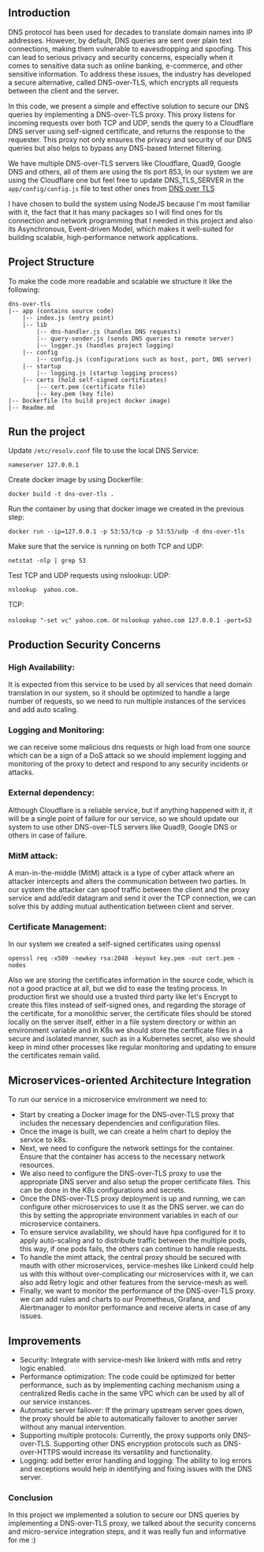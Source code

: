 ## Introduction
DNS protocol has been used for decades to translate domain names into IP addresses. However, by default, DNS queries are sent over plain text connections, making them vulnerable to eavesdropping and spoofing. This can lead to serious privacy and security concerns, especially when it comes to sensitive data such as online banking, e-commerce, and other sensitive information. To address these issues, the industry has developed a secure alternative, called DNS-over-TLS, which encrypts all requests between the client and the server.

In this code, we present a simple and effective solution to secure our DNS queries by implementing a DNS-over-TLS proxy. This proxy listens for incoming requests over both TCP and UDP, sends the query to a Cloudflare DNS server using self-signed certificate, and returns the response to the requester. This proxy not only ensures the privacy and security of our DNS queries but also helps to bypass any DNS-based Internet filtering.

We have multiple DNS-over-TLS servers like Cloudflare, Quad9, Google DNS and others, all of them are using the tls port 853, In our system we are using the Cloudflare one but feel free to update DNS_TLS_SERVER in the `app/config/config.js` file to test other ones from [DNS over TLS](
https://dnsprivacy.org/public_resolvers/)

I have chosen to build the system using NodeJS because I'm most familiar with it, the fact that it has many packages so I will find ones for tls connection and network programming that I needed in this project and also its Asynchronous, Event-driven Model,  which makes it well-suited for building scalable, high-performance network applications.

## Project Structure

To make the code more readable and scalable we structure it like the following:
```
dns-over-tls
|-- app (contains source code)
    |-- index.js (entry point)
    |-- lib
        |-- dns-handler.js (handles DNS requests)
        |-- query-sender.js (sends DNS queries to remote server)
        |-- logger.js (handles project logging)
    |-- config
        |-- config.js (configurations such as host, port, DNS server)
    |-- startup
        |-- logging.js (startup logging process)
    |-- certs (hold self-signed certificates)
        |-- cert.pem (certificate file)
        |-- key.pem (key file)
|-- Dockerfile (to build project docker image)
|-- Readme.md
```

## Run the project

Update `/etc/resolv.conf` file to use the local DNS Service:

`nameserver 127.0.0.1`

Create docker image by using Dockerfile:

`docker build -t dns-over-tls .`

Run the container by using that docker image we created in the previous step:

`docker run --ip=127.0.0.1 -p 53:53/tcp -p 53:53/udp -d dns-over-tls`

Make sure that the service is running on both TCP and UDP:

`netstat -nlp | grep 53`

Test TCP and UDP requests using nslookup:
UDP: 

`nslookup  yahoo.com.`

TCP: 

`nslookup "-set vc" yahoo.com.` or `nslookup yahoo.com 127.0.0.1 -port=53`


## Production Security Concerns

### High Availability: 
It is expected from this service to be used by all services that need domain translation in our system, so it should be optimized to handle a large number of requests, so we need to run multiple instances of the services and add auto scaling.

### Logging and Monitoring:
we can receive some malicious dns requests or high load from one source which can be a sign of a DoS attack so we should implement logging and monitoring of the proxy to detect and respond to any security incidents or attacks.

### External dependency: 
Although Cloudflare is a reliable service, but if anything happened with it, it will be a single point of failure for our service, so we should update our system to use other DNS-over-TLS servers like Quad9, Google DNS
or others in case of failure.


### MitM attack:
A man-in-the-middle (MitM) attack is a type of cyber attack where an attacker intercepts and alters the communication between two parties. In our system the attacker can spoof traffic between the client and the proxy service and add/edit datagram and send it over the TCP connection, we can solve this by adding mutual authentication between client and server.

### Certificate Management: 

In our system we created a self-signed certificates using openssl

`openssl req -x509 -newkey rsa:2048 -keyout key.pem -out cert.pem -nodes`

Also we are storing the certificates information in the source code, which is not a good practice at all, but we did to ease the testing process.
In production first we should use a trusted third party like let's Encrypt to create this files instead of self-signed ones, and regarding the storage of the certificate, for a monolithic server, the certificate files should be stored locally on the server itself, either in a file system directory or within an environment variable and in K8s we should store the certificate files in a secure and isolated manner, such as in a Kubernetes secret, also we should keep in mind other processes like regular monitoring and updating to ensure the certificates remain valid.

## Microservices-oriented Architecture Integration

To run our service in a microservice environment we need to:
- Start by creating a Docker image for the DNS-over-TLS proxy that includes the necessary dependencies and configuration files.
- Once the image is built, we can create a helm chart to deploy the service to k8s.
- Next, we need to configure the network settings for the container. Ensure that the container has access to the necessary network resources.
- We also need to configure the DNS-over-TLS proxy to use the appropriate DNS server and also setup the proper certificate files. This can be done in the K8s configurations and secrets.
- Once the DNS-over-TLS proxy deployment is up and running, we can configure other microservices to use it as the DNS server. we can do this by setting the appropriate environment variables in each of our microservice containers.
- To ensure service availability, we should have hpa configured for it to apply auto-scaling and to distribute traffic between the multiple pods, this way, if one pods fails, the others can continue to handle requests.
- To handle the mimt attack, the central proxy should be secured with mauth with other microservices, service-meshes like Linkerd could help us with this without over-complicating our microservices with it, we can also add Retry logic and other features from the service-mesh as well.
- Finally, we want to monitor the performance of the DNS-over-TLS proxy. we can add rules and charts to our Prometheus, Grafana, and Alertmanager to monitor performance and receive alerts in case of any issues.


## Improvements

- Security: Integrate with service-mesh like linkerd with mtls and retry logic enabled.
- Performance optimization: The code could be optimized for better performance, such as by implementing caching mechanism using a centralized Redis cache in the same VPC which can be used by all of our service instances.
- Automatic server failover: If the primary upstream server goes down, the proxy should be able to automatically failover to another server without any manual intervention.
- Supporting multiple protocols: Currently, the proxy supports only DNS-over-TLS. Supporting other DNS encryption protocols such as DNS-over-HTTPS would increase its versatility and functionality.
- Logging: add better error handling and logging: The ability to log errors and exceptions would help in identifying and fixing issues with the DNS server.

### Conclusion
In this project we implemented a solution to secure our DNS queries by implementing a DNS-over-TLS proxy, we talked about the security concerns and micro-service integration steps, and it was really fun and informative for me :)



